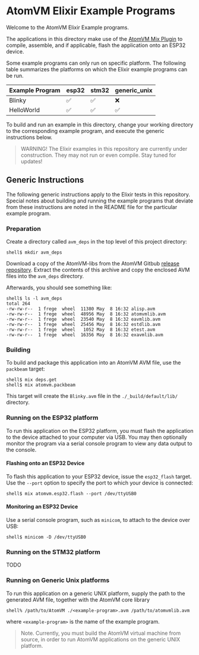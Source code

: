 
# AtomVM Elixir Example Programs

Welcome to the AtomVM Elixir Example programs.

The applications in this directory make use of the [AtomVM Mix Plugin](https://github.com/atomvm/ExAtomVM) to compile, assemble, and if applicable, flash the application onto an ESP32 device.

Some example programs can only run on specific platform.  The following table summarizes the platforms on which the Elixir example programs can be run.

| Example Program | esp32 | stm32 | generic_unix |
|-----------------|-------|-------|--------------|
| Blinky          | ✅ | ✅ | ❌ |
| HelloWorld      | ✅ | ✅ | ✅ |

To build and run an example in this directory, change your working directory to the corresponding example program, and execute the generic instructions below.

> WARNING!  The Elixir examples in this repository are currently under construction.  They may not run or even compile.  Stay tuned for updates!

## Generic Instructions

The following generic instructions apply to the Elixir tests in this repository.  Special notes about building and running the example programs that deviate from these instructions are noted in the README file for the particular example program.

### Preparation

Create a directory called `avm_deps` in the top level of this project directory:

    shell$ mkdir avm_deps

Download a copy of the AtomVM-libs from the AtomVM Gitbub [release repository](https://github.com/atomvm/AtomVM/releases/).  Extract the contents of this archive and copy the enclosed AVM files into the `avm_deps` directory.

Afterwards, you should see something like:

    shell$ ls -l avm_deps
    total 264
    -rw-rw-r--  1 frege  wheel  11380 May  8 16:32 alisp.avm
    -rw-rw-r--  1 frege  wheel  48956 May  8 16:32 atomvmlib.avm
    -rw-rw-r--  1 frege  wheel  23540 May  8 16:32 eavmlib.avm
    -rw-rw-r--  1 frege  wheel  25456 May  8 16:32 estdlib.avm
    -rw-rw-r--  1 frege  wheel   1052 May  8 16:32 etest.avm
    -rw-rw-r--  1 frege  wheel  16356 May  8 16:32 exavmlib.avm

### Building

To build and package this application into an AtomVM AVM file, use the `packbeam` target:

    shell$ mix deps.get
    shell$ mix atomvm.packbeam

This target will create the `Blinky.avm` file in the `./_build/default/lib/` directory.

### Running on the ESP32 platform

To run this application on the ESP32 platform, you must flash the application to the device attached to your computer via USB.  You may then optionally monitor the program via a serial console program to view any data output to the console.

#### Flashing onto an ESP32 Device

To flash this application to your ESP32 device, issue the `esp32_flash` target.  Use the `--port` option to specify the port to which your device is connected:

    shell$ mix atomvm.esp32.flash --port /dev/ttyUSB0

#### Monitoring an ESP32 Device

Use a serial console program, such as `minicom`, to attach to the device over USB:

    shell$ minicom -D /dev/ttyUSB0

### Running on the STM32 platform

TODO

### Running on Generic Unix platforms

To run this application on a generic UNIX platform, supply the path to the generated AVM file, together with the AtomVM core library

    shell% /path/to/AtomVM ./<example-program>.avm /path/to/atomvmlib.avm

where `<example-program>` is the name of the example program.

> Note.  Currently, you must build the AtomVM virtual machine from source, in order to run AtomVM applications on the generic UNIX platform.
